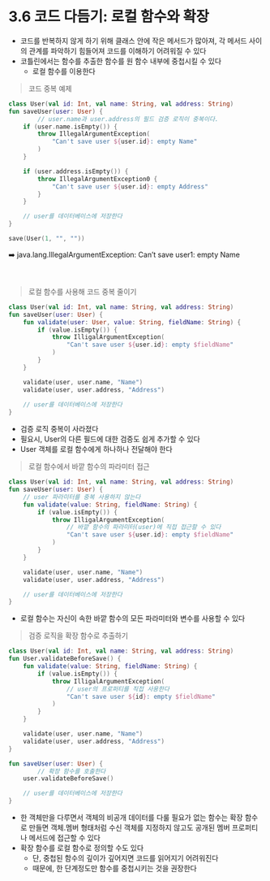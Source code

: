 # 3.6 코드 다듬기: 로컬 함수와 확장

- 코드를 반복하지 않게 하기 위해 클래스 안에 작은 메서드가 많아져, 각 메서드 사이의 관계를 파악하기 힘들어져 코드를 이해하기 어려워질 수 있다
- 코틀린에서는 함수를 추출한 함수를 원 함수 내부에 중첩시킬 수 있다
    - 로컬 함수를 이용한다

> 코드 중복 예제
> 

```kotlin
class User(val id: Int, val name: String, val address: String)
fun saveUser(user: User) {
		// user.name과 user.address의 필드 검증 로직이 중복이다.
    if (user.name.isEmpty()) {
        throw IllegalArgumentException(
            "Can't save user ${user.id}: empty Name"
        )
    }

    if (user.address.isEmpty()) {
        throw IllegalArgumentException0 {
            "Can't save user ${user.id}: empty Address"
        }
    }

    // user를 데이터베이스에 저장한다
}
```

```kotlin
save(User(1, "", ""))
```

<aside>
➡️ java.lang.IllegalArgumentException: Can’t save user1: empty Name

</aside>
<br><br>

> 로컬 함수를 사용해 코드 중복 줄이기
> 

```kotlin
class User(val id: Int, val name: String, val address: String)
fun saveUser(user: User) {
    fun validate(user: User, value: String, fieldName: String) {
        if (value.isEmpty()) {
            throw IlligalArgumentException(
                "Can't save user ${user.id}: empty $fieldName"
            )
        }
    }

    validate(user, user.name, "Name")
    validate(user, user.address, "Address")
    
    // user를 데이터베이스에 저장한다
}
```

- 검증 로직 중복이 사라졌다
- 필요시, User의 다른 필드에 대한 검증도 쉽게 추가할 수 있다
- User 객체를 로컬 함수에게 하나하나 전달해야 한다

> 로컬 함수에서 바깥 함수의 파라미터 접근
> 

```kotlin
class User(val id: Int, val name: String, val address: String)
fun saveUser(user: User) {
    // user 파라미터를 중복 사용하지 않는다
    fun validate(value: String, fieldName: String) {
        if (value.isEmpty()) {
            throw IlligalArgumentException(
                // 바깥 함수의 파라미터(user)에 직접 접근할 수 있다
                "Can't save user ${user.id}: empty $fieldName"
            )
        }
    }

    validate(user, user.name, "Name")
    validate(user, user.address, "Address")

    // user를 데이터베이스에 저장한다
}
```

- 로컬 함수는 자신이 속한 바깥 함수의 모든 파라미터와 변수를 사용할 수 있다

> 검증 로직을 확장 함수로 추출하기
> 

```kotlin
class User(val id: Int, val name: String, val address: String)
fun User.validateBeforeSave() {
    fun validate(value: String, fieldName: String) {
        if (value.isEmpty()) {
            throw IlligalArgumentException(
                // user의 프로퍼티를 직접 사용한다
                "Can't save user ${id}: empty $fieldName"
            )
        }
    }

    validate(user, user.name, "Name")
    validate(user, user.address, "Address")
}

fun saveUser(user: User) {
		// 확장 함수를 호출한다
    user.validateBeforeSave()

    // user를 데이터베이스에 저장한다
}
```

- 한 객체만을 다루면서 객체의 비공개 데이터를 다룰 필요가 없는 함수는 확장 함수로 만들면 객체.멤버 형태처럼 수신 객체를 지정하지 않고도 공개된 멤버 프로퍼티나 메서드에 접근할 수 있다
- 확장 함수를 로컬 함수로 정의할 수도 있다
    - 단, 중첩된 함수의 깊이가 깊어지면 코드를 읽어지기 어려워진다
    - 때문에, 한 단계정도만 함수를 중첩시키는 것을 권장한다
    
